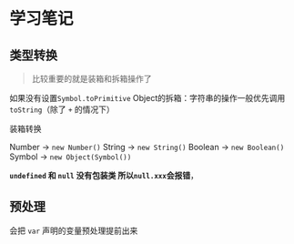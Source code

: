 # 学习笔记

## 类型转换

> 比较重要的就是装箱和拆箱操作了

如果没有设置`Symbol.toPrimitive`
Object的拆箱：字符串的操作一般优先调用`toString`（除了 `+` 的情况下）

装箱转换

Number -> `new Number()`
String -> `new String()`
Boolean -> `new Boolean()`
Symbol -> `new Object(Symbol())`

**`undefined` 和 `null` 没有包装类 所以`null.xxx`会报错**， 

## 预处理

会把 `var` 声明的变量预处理提前出来
